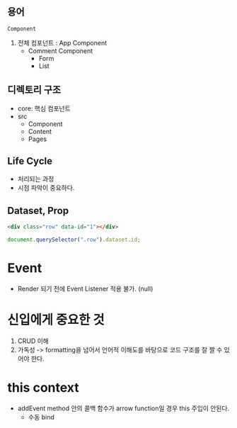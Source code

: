 ## 용어

`Component`

1. 전체 컴포넌트 : App Component
    - Comment Component
        - Form
        - List

## 디렉토리 구조

-   core: 핵심 컴포넌트
-   src
    -   Component
    -   Content
    -   Pages

## Life Cycle

-   처리되는 과정
-   시점 파악이 중요하다.

## Dataset, Prop

```html
<div class="row" data-id="1"></div>
```

```js
document.querySelector(".row").dataset.id;
```

# Event

-   Render 되기 전에 Event Listener 적용 불가. (null)

# 신입에게 중요한 것

1. CRUD 이해
2. 가독성 -> formatting을 넘어서 언어적 이해도를 바탕으로 코드 구조를 잘 짤 수 있어야 한다.

# this context

-   addEvent method 안의 콜백 함수가 arrow function일 경우 this 주입이 안된다.
    -   수동 bind
